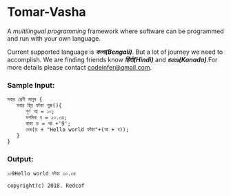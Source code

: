# Tomar-Vasha

A _multilingual programming_ framework where software can be programmed and run with your own language.

Current supported language is _**বাংলা(Bengali)**_. But a lot of journey we need to accomplish.
We are finding friends know _**हिंदी(Hindi)**_ and _**ಕನರಾ(Kanada)**_.For more details please contact [codeinfer@gmail.com](codeinfer@gmail.com). 

### Sample Input: 
```
সবার শ্রেণী মানুষ {
   সবার স্থির ফাঁকা শুরু(){
      পূর্ণ আ = ১০;
      দশমিক ব = ২০.৩৪;
      বাক্য ড় = আ +'9';
      দেখ(ড় + "Hello world ফাঁকা"+(আ + ব));
   }
}
```
### Output:
```
১০9Hello world ফাঁকা ৩০.৩৪
```

`copyright(c) 2018. Redcof `

